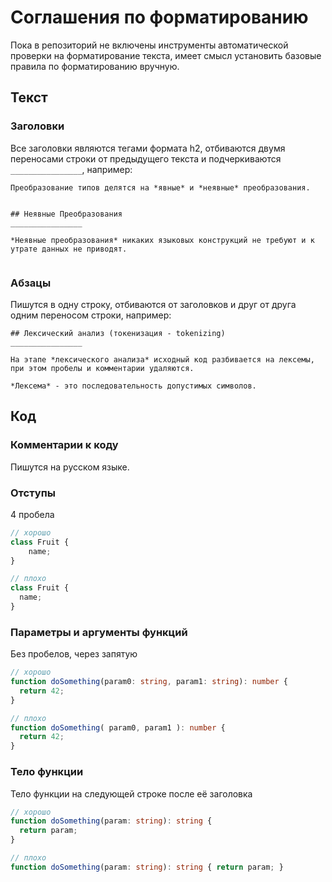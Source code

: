 # Соглашения по форматированию
Пока в репозиторий не включены инструменты автоматической проверки на форматирование текста,
имеет смысл установить базовые правила по форматированию вручную.

## Текст

### Заголовки

Все заголовки являются тегами формата h2, отбиваются двумя переносами строки от предыдущего текста и подчеркиваются `________________`, например:
```
Преобразование типов делятся на *явные* и *неявные* преобразования.


## Неявные Преобразования
________________

*Неявные преобразования* никаких языковых конструкций не требуют и к утрате данных не приводят.
 
```

### Абзацы
Пишутся в одну строку, отбиваются от заголовков и друг от друга одним переносом строки, например:

```
## Лексический анализ (токенизация - tokenizing)
________________

На этапе *лексического анализа* исходный код разбивается на лексемы, при этом пробелы и комментарии удаляются.

*Лексема* - это последовательность допустимых символов. 
```
## Код

### Комментарии к коду
Пишутся на русском языке.

### Отступы
4 пробела
```typescript
// хорошо
class Fruit {
    name;
}

// плохо
class Fruit {
  name;
}

```

### Параметры и аргументы функций
Без пробелов, через запятую
```typescript
// хорошо
function doSomething(param0: string, param1: string): number {
  return 42;
}

// плохо
function doSomething( param0, param1 ): number {
  return 42;
}
```

### Тело функции
Тело функции на следующей строке после её заголовка
```typescript
// хорошо
function doSomething(param: string): string {
  return param;
}

// плохо
function doSomething(param: string): string { return param; }
```
